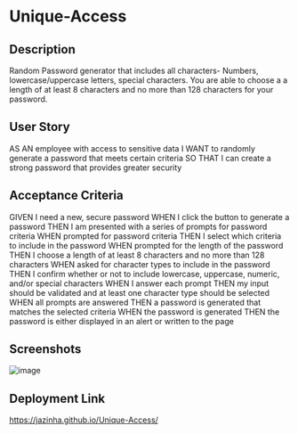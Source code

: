 # Unique-Access

## Description
Random Password generator that includes all characters- Numbers, lowercase/uppercase letters, special characters. You are able to choose a a length of at least 8 characters and no more than 128 characters for your password.  

## User Story  
AS AN employee with access to sensitive data
I WANT to randomly generate a password that meets certain criteria
SO THAT I can create a strong password that provides greater security 

## Acceptance Criteria 
GIVEN I need a new, secure password
WHEN I click the button to generate a password
THEN I am presented with a series of prompts for password criteria
WHEN prompted for password criteria
THEN I select which criteria to include in the password
WHEN prompted for the length of the password
THEN I choose a length of at least 8 characters and no more than 128 characters
WHEN asked for character types to include in the password
THEN I confirm whether or not to include lowercase, uppercase, numeric, and/or special characters
WHEN I answer each prompt
THEN my input should be validated and at least one character type should be selected
WHEN all prompts are answered
THEN a password is generated that matches the selected criteria
WHEN the password is generated
THEN the password is either displayed in an alert or written to the page 

## Screenshots 
![image](https://github.com/Jazinha/Unique-Access/assets/117381175/c022abc2-59c0-4adc-8a56-513dba608f7a)

## Deployment Link 
https://jazinha.github.io/Unique-Access/
